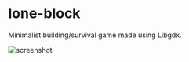 # lone-block

Minimalist building/survival game made using Libgdx.

![screenshot](https://raw.github.com/lucasdnd/lone-block/master/one-pixel-print.png)
